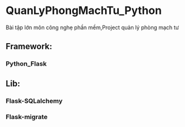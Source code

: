 # QuanLyPhongMachTu_Python
Bài tập lớn môn công nghẹ phần mềm,Project quản lý phòng mạch tư
## Framework:
### Python_Flask
###
## Lib: 
### Flask-SQLalchemy
### Flask-migrate
